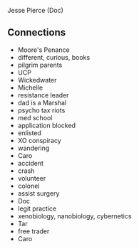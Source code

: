 Jesse Pierce (Doc)
## Connections
* Moore's Penance
* different, curious, books
* pilgrim parents
* UCP
* Wickedwater
* Michelle
* resistance leader
* dad is a Marshal
* psycho tax riots
* med school
* application blocked
* enlisted
* XO conspiracy
* wandering
* Caro
* accident
* crash
* volunteer
* colonel
* assist surgery
* Doc
* legit practice
* xenobiology, nanobiology, cybernetics
* Tar
* free trader
* Caro